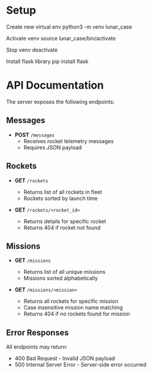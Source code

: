 # Setup
Create new virtual env
python3 -m venv lunar_case

Activate venv
source lunar_case/bin/activate

Stop venv
deactivate

Install flask library
pip install flask

# API Documentation

The server exposes the following endpoints:

## Messages
- **POST** `/messages`
  - Receives rocket telemetry messages
  - Requires JSON payload

## Rockets
- **GET** `/rockets`
  - Returns list of all rockets in fleet
  - Rockets sorted by launch time

- **GET** `/rockets/<rocket_id>`
  - Returns details for specific rocket
  - Returns 404 if rocket not found

## Missions
- **GET** `/missions`
  - Returns list of all unique missions
  - Missions sorted alphabetically

- **GET** `/missions/<mission>`
  - Returns all rockets for specific mission
  - Case insensitive mission name matching
  - Returns 404 if no rockets found for mission

## Error Responses
All endpoints may return:
- 400 Bad Request - Invalid JSON payload
- 500 Internal Server Error - Server-side error occurred